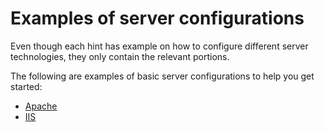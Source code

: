 # Examples of server configurations

Even though each hint has example on how to configure different server
technologies, they only contain the relevant portions.

The following are examples of basic server configurations to help you
get started:

* [Apache][apache config]
* [IIS][iis config]

<!-- Link labels: -->

[apache config]: ./apache/
[iis config]: ./iis/
